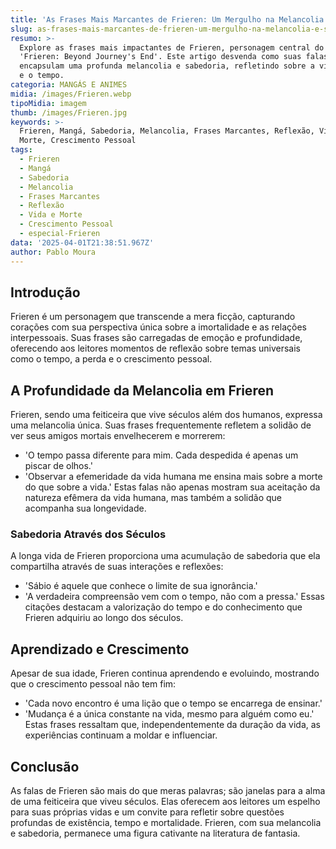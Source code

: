 ```yaml
---
title: 'As Frases Mais Marcantes de Frieren: Um Mergulho na Melancolia e Sabedoria'
slug: as-frases-mais-marcantes-de-frieren-um-mergulho-na-melancolia-e-sabedoria
resumo: >-
  Explore as frases mais impactantes de Frieren, personagem central do mangá
  'Frieren: Beyond Journey's End'. Este artigo desvenda como suas falas
  encapsulam uma profunda melancolia e sabedoria, refletindo sobre a vida, morte
  e o tempo.
categoria: MANGÁS E ANIMES
midia: /images/Frieren.webp
tipoMidia: imagem
thumb: /images/Frieren.jpg
keywords: >-
  Frieren, Mangá, Sabedoria, Melancolia, Frases Marcantes, Reflexão, Vida e
  Morte, Crescimento Pessoal
tags:
  - Frieren
  - Mangá
  - Sabedoria
  - Melancolia
  - Frases Marcantes
  - Reflexão
  - Vida e Morte
  - Crescimento Pessoal
  - especial-Frieren
data: '2025-04-01T21:38:51.967Z'
author: Pablo Moura
---
```


## Introdução
Frieren é um personagem que transcende a mera ficção, capturando corações com sua perspectiva única sobre a imortalidade e as relações interpessoais. Suas frases são carregadas de emoção e profundidade, oferecendo aos leitores momentos de reflexão sobre temas universais como o tempo, a perda e o crescimento pessoal.

## A Profundidade da Melancolia em Frieren
Frieren, sendo uma feiticeira que vive séculos além dos humanos, expressa uma melancolia única. Suas frases frequentemente refletem a solidão de ver seus amigos mortais envelhecerem e morrerem:
- 'O tempo passa diferente para mim. Cada despedida é apenas um piscar de olhos.'
- 'Observar a efemeridade da vida humana me ensina mais sobre a morte do que sobre a vida.'
Estas falas não apenas mostram sua aceitação da natureza efêmera da vida humana, mas também a solidão que acompanha sua longevidade.

### Sabedoria Através dos Séculos
A longa vida de Frieren proporciona uma acumulação de sabedoria que ela compartilha através de suas interações e reflexões:
- 'Sábio é aquele que conhece o limite de sua ignorância.'
- 'A verdadeira compreensão vem com o tempo, não com a pressa.'
Essas citações destacam a valorização do tempo e do conhecimento que Frieren adquiriu ao longo dos séculos.

## Aprendizado e Crescimento
Apesar de sua idade, Frieren continua aprendendo e evoluindo, mostrando que o crescimento pessoal não tem fim:
- 'Cada novo encontro é uma lição que o tempo se encarrega de ensinar.'
- 'Mudança é a única constante na vida, mesmo para alguém como eu.'
Estas frases ressaltam que, independentemente da duração da vida, as experiências continuam a moldar e influenciar.

## Conclusão
As falas de Frieren são mais do que meras palavras; são janelas para a alma de uma feiticeira que viveu séculos. Elas oferecem aos leitores um espelho para suas próprias vidas e um convite para refletir sobre questões profundas de existência, tempo e mortalidade. Frieren, com sua melancolia e sabedoria, permanece uma figura cativante na literatura de fantasia.

